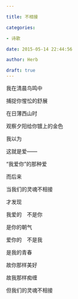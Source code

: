 ```yaml
---

title: 不相接

categories:

- 诗歌

date: 2015-05-14 22:44:56

author: Herb

draft: true
---
```


我在清晨鸟鸣中

捕捉你惺忪的舒展

在日薄西山时

观察夕阳给你镀上的金色



我以为

这就是爱——

“我爱你”的那种爱

而后来

当我们的灵魂不相接

才发现

我爱的　不是你

是你的朝气

爱你的　不是我

是我的青春



故你那样美好

故我那样痴缠

但我们的灵魂不相接